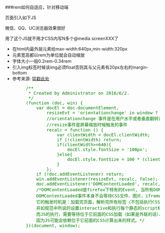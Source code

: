 
###rem如何自适应，针对移动端
<p>页面引入如下JS</p>
<p>微信、QQ、UC浏览器效果很好</p>
<p>用了这个JS就不用才CSS内写N多个@media screenXXX了</p>
<ul>
    <li>在html内最外层元素给max-width:640px,min-width:320px</li>
    <li>元素宽高都以rem为单位就会自动缩放</li>
    <li>字体大小一般0.2rem-0.34rem</li>
    <li>引入img标签时候该img必须float否则其与父元素有20px左右的margin-bottom</li>
    <li>参考来源: <a href="http://www.jianshu.com/p/b00cd3506782/comments/1599498">猛戳此处</a></li>
</ul>
<pre style="color:green">
        /**
         * Created by Administrator on 2016/6/2.
         */
        (function (doc, win) {
            var docEl = doc.documentElement,
                resizeEvt = 'orientationchange' in window ? 'orientationchange' : 'resize',
                //orientationchange 事件是在用户水平或者垂直翻转设备（即方向发生变化）时触发的事件。
                //resize事件是屏幕缩放时候触发的事件
                recalc = function () {
                    var clientWidth = docEl.clientWidth;
                    if (!clientWidth) return;
                    if(clientWidth>=640){
                        docEl.style.fontSize = '100px';
                    }else{
                        docEl.style.fontSize = 100 * (clientWidth / 640) + 'px';
                    }
                };
            if (!doc.addEventListener) return;
            win.addEventListener(resizeEvt, recalc, false);
            doc.addEventListener('DOMContentLoaded', recalc, false);
            /*DOMContentLoaded是firefox下特有的Event, 当所有DOM解析完以后会触发这个事件。
            DOMContentLoaded事件本身不会等待CSS文件、图片、iframe加载完成。
            它的触发时机是：加载完页面，解析完所有标签（不包括执行CSS和JS），
            并如规范中所说的设置interactive和执行每个静态的script标签中的JS，然后触发。
            而JS的执行，需要等待位于它前面的CSS加载（如果是外联的话）、执行完成，
            因为JS可能会依赖位于它前面的CSS计算出来的样式。*/
        })(document, window);
</pre>